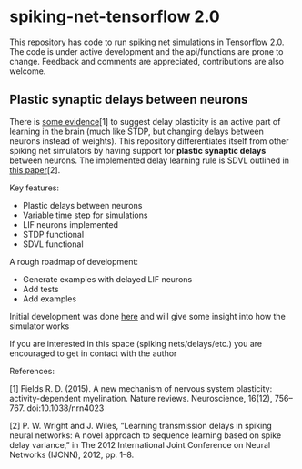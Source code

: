 # spiking-net-tensorflow 2.0
This repository has code to run spiking net simulations in Tensorflow 2.0. The code is under active development and the api/functions are prone to change. Feedback and comments are appreciated, contributions are also welcome. 

## Plastic synaptic delays between neurons
There is [some evidence](https://www.ncbi.nlm.nih.gov/pmc/articles/PMC6310485/)[1] to suggest delay plasticity is an active part of learning in the brain (much like STDP, but changing delays between neurons instead of weights). This repository differentiates itself from other spiking net simulators by having support for **plastic synaptic delays** between neurons. The implemented delay learning rule is SDVL outlined in [this paper](https://ieeexplore.ieee.org/document/6252371)[2].

Key features:
- Plastic delays between neurons
- Variable time step for simulations
- LIF neurons implemented
- STDP functional
- SDVL functional 


A rough roadmap of development:
- Generate examples with delayed LIF neurons
- Add tests
- Add examples 

Initial development was done [here](https://colab.research.google.com/drive/1ompErt-hmnRBYUk6fjcRyqrc8Et2cXxY) and will give some insight into how the simulator works

If you are interested in this space (spiking nets/delays/etc.) you are encouraged to get in contact with the author

References:

[1] Fields R. D. (2015). A new mechanism of nervous system plasticity: activity-dependent myelination. Nature reviews. Neuroscience, 16(12), 756–767. doi:10.1038/nrn4023

[2] P. W. Wright and J. Wiles, “Learning transmission delays in spiking neural networks: A novel approach to sequence learning based on spike delay variance,” in The 2012 International Joint Conference on Neural Networks (IJCNN), 2012, pp. 1–8.
